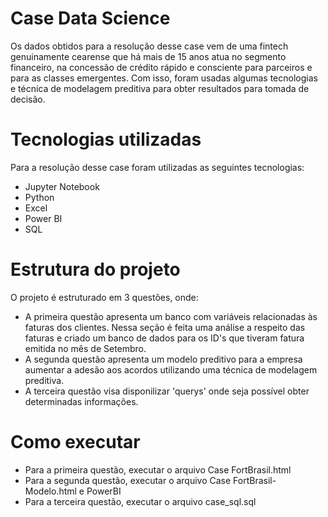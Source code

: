 # Case Data Science

Os dados obtidos para a resolução desse case vem de uma fintech genuinamente cearense que há mais de 15 anos atua no segmento financeiro, na concessão de crédito rápido e consciente para parceiros e para as classes emergentes. Com isso, foram usadas algumas tecnologias e técnica de modelagem preditiva para obter resultados para tomada de decisão.

# Tecnologias utilizadas

Para a resolução desse case foram utilizadas as seguintes tecnologias:
- Jupyter Notebook
- Python
- Excel
- Power BI
- SQL

# Estrutura do projeto

O projeto é estruturado em 3 questões, onde:
- A primeira questão apresenta um banco com variáveis relacionadas às faturas dos clientes. Nessa seção é feita uma análise a respeito das faturas e criado um banco de dados para os ID's que tiveram fatura emitida no mês de Setembro.
- A segunda questão apresenta um modelo preditivo para a empresa aumentar a adesão aos acordos utilizando uma técnica de modelagem preditiva.
- A terceira questão visa disponilizar 'querys' onde seja possível obter determinadas informações.

# Como executar

- Para a primeira questão, executar o arquivo Case FortBrasil.html
- Para a segunda questão, executar o arquivo Case FortBrasil-Modelo.html e PowerBI
- Para a terceira questão, executar o arquivo case_sql.sql


